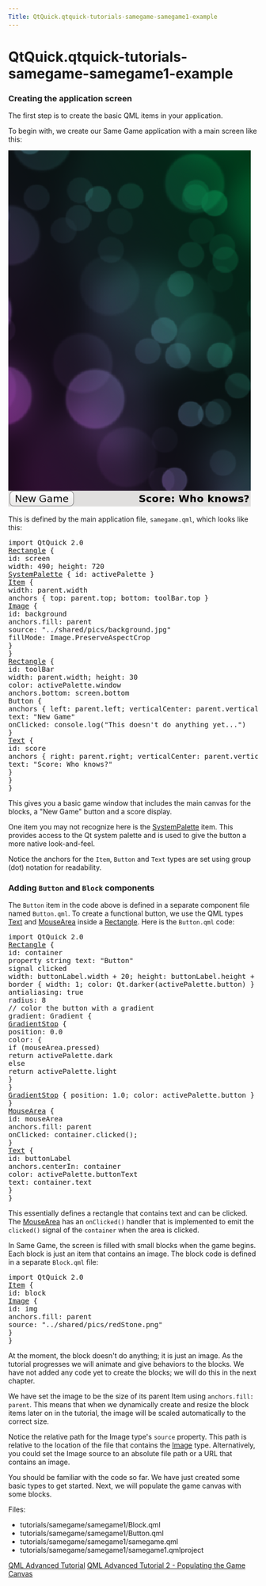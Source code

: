 ```yaml
---
Title: QtQuick.qtquick-tutorials-samegame-samegame1-example
---
```


# QtQuick.qtquick-tutorials-samegame-samegame1-example

<span class="subtitle"></span>
<!-- $$$tutorials/samegame/samegame1-description -->
<h3 >Creating the application screen</h3>
<p>The first step is to create the basic QML items in your application.</p>
<p>To begin with, we create our Same Game application with a main screen like this:</p>
<p class="centerAlign"><img src="../../../media/declarative-adv-tutorial1.png" alt="" /></p><p>This is defined by the main application file, <code>samegame.qml</code>, which looks like this:</p>
<pre class="qml">import QtQuick 2.0
<span class="type"><a href="QtQuick.Rectangle.md">Rectangle</a></span> {
<span class="name">id</span>: <span class="name">screen</span>
<span class="name">width</span>: <span class="number">490</span>; <span class="name">height</span>: <span class="number">720</span>
<span class="type"><a href="QtQuick.SystemPalette.md">SystemPalette</a></span> { <span class="name">id</span>: <span class="name">activePalette</span> }
<span class="type"><a href="QtQuick.Item.md">Item</a></span> {
<span class="name">width</span>: <span class="name">parent</span>.<span class="name">width</span>
<span class="type">anchors</span> { <span class="name">top</span>: <span class="name">parent</span>.<span class="name">top</span>; <span class="name">bottom</span>: <span class="name">toolBar</span>.<span class="name">top</span> }
<span class="type"><a href="QtQuick.Image.md">Image</a></span> {
<span class="name">id</span>: <span class="name">background</span>
<span class="name">anchors</span>.fill: <span class="name">parent</span>
<span class="name">source</span>: <span class="string">&quot;../shared/pics/background.jpg&quot;</span>
<span class="name">fillMode</span>: <span class="name">Image</span>.<span class="name">PreserveAspectCrop</span>
}
}
<span class="type"><a href="QtQuick.Rectangle.md">Rectangle</a></span> {
<span class="name">id</span>: <span class="name">toolBar</span>
<span class="name">width</span>: <span class="name">parent</span>.<span class="name">width</span>; <span class="name">height</span>: <span class="number">30</span>
<span class="name">color</span>: <span class="name">activePalette</span>.<span class="name">window</span>
<span class="name">anchors</span>.bottom: <span class="name">screen</span>.<span class="name">bottom</span>
<span class="type">Button</span> {
<span class="type">anchors</span> { <span class="name">left</span>: <span class="name">parent</span>.<span class="name">left</span>; <span class="name">verticalCenter</span>: <span class="name">parent</span>.<span class="name">verticalCenter</span> }
<span class="name">text</span>: <span class="string">&quot;New Game&quot;</span>
<span class="name">onClicked</span>: <span class="name">console</span>.<span class="name">log</span>(<span class="string">&quot;This doesn't do anything yet...&quot;</span>)
}
<span class="type"><a href="QtQuick.Text.md">Text</a></span> {
<span class="name">id</span>: <span class="name">score</span>
<span class="type">anchors</span> { <span class="name">right</span>: <span class="name">parent</span>.<span class="name">right</span>; <span class="name">verticalCenter</span>: <span class="name">parent</span>.<span class="name">verticalCenter</span> }
<span class="name">text</span>: <span class="string">&quot;Score: Who knows?&quot;</span>
}
}
}</pre>
<p>This gives you a basic game window that includes the main canvas for the blocks, a &quot;New Game&quot; button and a score display.</p>
<p>One item you may not recognize here is the <a href="QtQuick.SystemPalette.md">SystemPalette</a> item. This provides access to the Qt system palette and is used to give the button a more native look-and-feel.</p>
<p>Notice the anchors for the <code>Item</code>, <code>Button</code> and <code>Text</code> types are set using group (dot) notation for readability.</p>
<h3 >Adding <code>Button</code> and <code>Block</code> components</h3>
<p>The <code>Button</code> item in the code above is defined in a separate component file named <code>Button.qml</code>. To create a functional button, we use the QML types <a href="QtQuick.qtquick-releasenotes.md#text">Text</a> and <a href="QtQuick.MouseArea.md">MouseArea</a> inside a <a href="QtQuick.Rectangle.md">Rectangle</a>. Here is the <code>Button.qml</code> code:</p>
<pre class="qml">import QtQuick 2.0
<span class="type"><a href="QtQuick.Rectangle.md">Rectangle</a></span> {
<span class="name">id</span>: <span class="name">container</span>
property <span class="type">string</span> <span class="name">text</span>: <span class="string">&quot;Button&quot;</span>
signal <span class="type">clicked</span>
<span class="name">width</span>: <span class="name">buttonLabel</span>.<span class="name">width</span> <span class="operator">+</span> <span class="number">20</span>; <span class="name">height</span>: <span class="name">buttonLabel</span>.<span class="name">height</span> <span class="operator">+</span> <span class="number">5</span>
<span class="type">border</span> { <span class="name">width</span>: <span class="number">1</span>; <span class="name">color</span>: <span class="name">Qt</span>.<span class="name">darker</span>(<span class="name">activePalette</span>.<span class="name">button</span>) }
<span class="name">antialiasing</span>: <span class="number">true</span>
<span class="name">radius</span>: <span class="number">8</span>
<span class="comment">// color the button with a gradient</span>
<span class="name">gradient</span>: <span class="name">Gradient</span> {
<span class="type"><a href="QtQuick.GradientStop.md">GradientStop</a></span> {
<span class="name">position</span>: <span class="number">0.0</span>
<span class="name">color</span>: {
<span class="keyword">if</span> (<span class="name">mouseArea</span>.<span class="name">pressed</span>)
<span class="keyword">return</span> <span class="name">activePalette</span>.<span class="name">dark</span>
<span class="keyword">else</span>
<span class="keyword">return</span> <span class="name">activePalette</span>.<span class="name">light</span>
}
}
<span class="type"><a href="QtQuick.GradientStop.md">GradientStop</a></span> { <span class="name">position</span>: <span class="number">1.0</span>; <span class="name">color</span>: <span class="name">activePalette</span>.<span class="name">button</span> }
}
<span class="type"><a href="QtQuick.MouseArea.md">MouseArea</a></span> {
<span class="name">id</span>: <span class="name">mouseArea</span>
<span class="name">anchors</span>.fill: <span class="name">parent</span>
<span class="name">onClicked</span>: <span class="name">container</span>.<span class="name">clicked</span>();
}
<span class="type"><a href="QtQuick.Text.md">Text</a></span> {
<span class="name">id</span>: <span class="name">buttonLabel</span>
<span class="name">anchors</span>.centerIn: <span class="name">container</span>
<span class="name">color</span>: <span class="name">activePalette</span>.<span class="name">buttonText</span>
<span class="name">text</span>: <span class="name">container</span>.<span class="name">text</span>
}
}</pre>
<p>This essentially defines a rectangle that contains text and can be clicked. The <a href="QtQuick.MouseArea.md">MouseArea</a> has an <code>onClicked()</code> handler that is implemented to emit the <code>clicked()</code> signal of the <code>container</code> when the area is clicked.</p>
<p>In Same Game, the screen is filled with small blocks when the game begins. Each block is just an item that contains an image. The block code is defined in a separate <code>Block.qml</code> file:</p>
<pre class="qml">import QtQuick 2.0
<span class="type"><a href="QtQuick.Item.md">Item</a></span> {
<span class="name">id</span>: <span class="name">block</span>
<span class="type"><a href="QtQuick.Image.md">Image</a></span> {
<span class="name">id</span>: <span class="name">img</span>
<span class="name">anchors</span>.fill: <span class="name">parent</span>
<span class="name">source</span>: <span class="string">&quot;../shared/pics/redStone.png&quot;</span>
}
}</pre>
<p>At the moment, the block doesn't do anything; it is just an image. As the tutorial progresses we will animate and give behaviors to the blocks. We have not added any code yet to create the blocks; we will do this in the next chapter.</p>
<p>We have set the image to be the size of its parent Item using <code>anchors.fill: parent</code>. This means that when we dynamically create and resize the block items later on in the tutorial, the image will be scaled automatically to the correct size.</p>
<p>Notice the relative path for the Image type's <code>source</code> property. This path is relative to the location of the file that contains the <a href="QtQuick.imageelements.md#image">Image</a> type. Alternatively, you could set the Image source to an absolute file path or a URL that contains an image.</p>
<p>You should be familiar with the code so far. We have just created some basic types to get started. Next, we will populate the game canvas with some blocks.</p>
<p>Files:</p>
<ul>
<li>tutorials/samegame/samegame1/Block.qml</li>
<li>tutorials/samegame/samegame1/Button.qml</li>
<li>tutorials/samegame/samegame1/samegame.qml</li>
<li>tutorials/samegame/samegame1/samegame1.qmlproject</li>
</ul>
<!-- @@@tutorials/samegame/samegame1 -->
<p class="naviNextPrevious footerNavi">
<a class="prevPage" href="QtQuick.qml-advtutorial.md">QML Advanced Tutorial</a>
<a class="nextPage" href="QtQuick.tutorials-samegame-samegame2.md">QML Advanced Tutorial 2 - Populating the Game Canvas</a>
</p>

